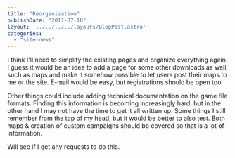 ```yaml
---
title: "Reorganization"
publishDate: "2011-07-10"
layout: '../../../../layouts/BlogPost.astro'
categories: 
  - "site-news"
---
```


I think I'll need to simplify the existing pages and organize everything again. I guess it would be an idea to add a page for some other downloads as well, such as maps and make it somehow possible to let users post their maps to me or the site. E-mail would be easy, but registrations should be open too.

Other things could include adding technical documentation on the game file formats. Finding this information is becoming increasingly hard, but in the other hand I may not have the time to get it all written up. Some things I still remember from the top of my head, but it would be better to also test. Both maps & creation of custom campaigns should be covered so that is a lot of information.

Will see if I get any requests to do this.

